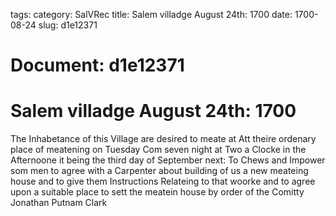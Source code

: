 tags: 
category: SalVRec
title: Salem villadge August 24th: 1700
date: 1700-08-24
slug: d1e12371




# Document: d1e12371


# Salem villadge August 24th: 1700

The Inhabetance of this Village are desired to meate at Att theire ordenary place of meatening on Tuesday Com seven night at Two a Clocke in the Afternoone it being the third day of September next: To Chews and Impower som men to agree with a Carpenter about building of us a new meateing house and to give them Instructions Relateing to that woorke and to agree upon a suitable place to sett the meatein house by order of the Comitty Jonathan Putnam Clark
